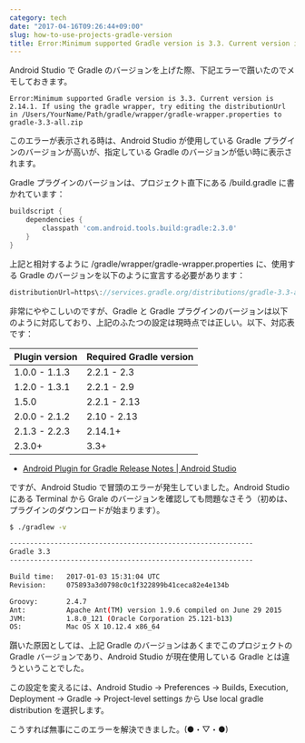 ```yaml
---
category: tech
date: "2017-04-16T09:26:44+09:00"
slug: how-to-use-projects-gradle-version
title: Error:Minimum supported Gradle version is 3.3. Current version is 2.14.1.
---
```


Android Studio で Gradle のバージョンを上げた際、下記エラーで躓いたのでメモしておきます。

```
Error:Minimum supported Gradle version is 3.3. Current version is 2.14.1. If using the gradle wrapper, try editing the distributionUrl in /Users/YourName/Path/gradle/wrapper/gradle-wrapper.properties to gradle-3.3-all.zip
```

このエラーが表示される時は、Android Studio が使用している Gradle プラグインのバージョンが高いが、指定している Gradle のバージョンが低い時に表示されます。

Gradle プラグインのバージョンは、プロジェクト直下にある /build.gradle に書かれています：

```groovy
buildscript {
    dependencies {
        classpath 'com.android.tools.build:gradle:2.3.0'
    }
}
```

上記と相対するように /gradle/wrapper/gradle-wrapper.properties に、使用する Gradle のバージョンを以下のように宣言する必要があります：

```groovy
distributionUrl=https\://services.gradle.org/distributions/gradle-3.3-all.zip
```

非常にややこしいのですが、Gradle と Gradle プラグインのバージョンは以下のように対応しており、上記のふたつの設定は現時点では正しい。以下、対応表です：

| Plugin version | Required Gradle version |
| -------------- | ----------------------- |
| 1.0.0 - 1.1.3  | 2.2.1 - 2.3             |
| 1.2.0 - 1.3.1  | 2.2.1 - 2.9             |
| 1.5.0          | 2.2.1 - 2.13            |
| 2.0.0 - 2.1.2  | 2.10 - 2.13             |
| 2.1.3 - 2.2.3  | 2.14.1+                 |
| 2.3.0+         | 3.3+                    |

- [Android Plugin for Gradle Release Notes | Android Studio](https://developer.android.com/studio/releases/gradle-plugin.html)

ですが、Android Studio で冒頭のエラーが発生していました。Android Studio にある Terminal から Grale のバージョンを確認しても問題なさそう（初めは、プラグインのダウンロードが始まります）。

```bash
$ ./gradlew -v

------------------------------------------------------------
Gradle 3.3
------------------------------------------------------------

Build time:   2017-01-03 15:31:04 UTC
Revision:     075893a3d0798c0c1f322899b41ceca82e4e134b

Groovy:       2.4.7
Ant:          Apache Ant(TM) version 1.9.6 compiled on June 29 2015
JVM:          1.8.0_121 (Oracle Corporation 25.121-b13)
OS:           Mac OS X 10.12.4 x86_64
```

躓いた原因としては、上記 Gradle のバージョンはあくまでこのプロジェクトの Gradle バージョンであり、Android Studio が現在使用している Gradle とは違うということでした。

この設定を変えるには、Android Studio → Preferences → Builds, Execution, Deployment → Gradle → Project-level settings から Use local gradle distribution を選択します。

こうすれば無事にこのエラーを解決できました。(●・▽・●)
